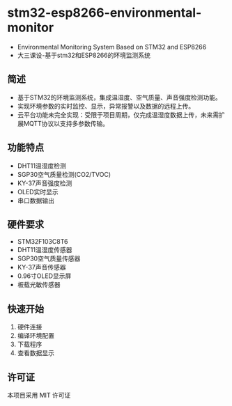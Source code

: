 # stm32-esp8266-environmental-monitor
- Environmental Monitoring System Based on STM32 and ESP8266
- 大三课设-基于stm32和ESP8266的环境监测系统

## 简述
- 基于STM32的环境监测系统，集成温湿度、空气质量、声音强度检测功能。
- 实现环境参数的实时监控、显示，异常报警以及数据的远程上传。
- 云平台功能未完全实现：受限于项目周期，仅完成温湿度数据上传，未来需扩展MQTT协议以支持多参数传输。

## 功能特点

- DHT11温湿度检测
- SGP30空气质量检测(CO2/TVOC)
- KY-37声音强度检测
- OLED实时显示
- 串口数据输出

## 硬件要求

- STM32F103C8T6
- DHT11温湿度传感器
- SGP30空气质量传感器
- KY-37声音传感器
- 0.96寸OLED显示屏
- 板载光敏传感器

## 快速开始

1. 硬件连接
2. 编译环境配置
3. 下载程序
4. 查看数据显示

## 许可证

本项目采用 MIT 许可证
